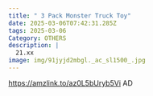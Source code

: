 ```yaml
---
title: " 3 Pack Monster Truck Toy"
date: 2025-03-06T07:42:31.285Z
tags: 2025-03-06
Category: OTHERS
description: |
  21.xx
image: img/91jyjd2mbgl._ac_sl1500_.jpg
---
```

https://amzlink.to/az0L5bUryb5Vi
AD